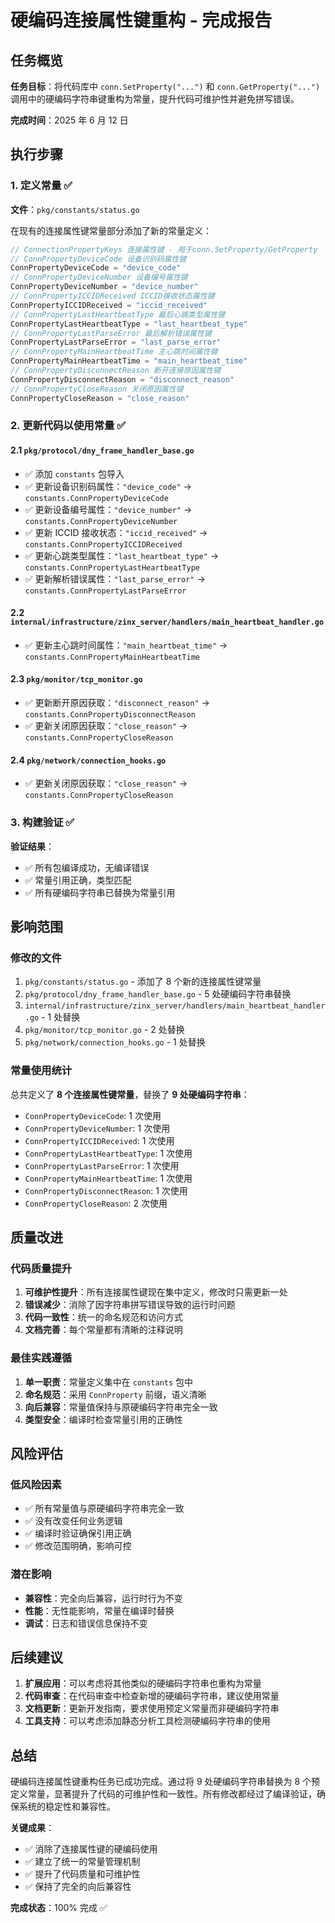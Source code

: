 # 硬编码连接属性键重构 - 完成报告

## 任务概览

**任务目标**：将代码库中 `conn.SetProperty("...")` 和 `conn.GetProperty("...")` 调用中的硬编码字符串键重构为常量，提升代码可维护性并避免拼写错误。

**完成时间**：2025 年 6 月 12 日

## 执行步骤

### 1. 定义常量 ✅

**文件**：`pkg/constants/status.go`

在现有的连接属性键常量部分添加了新的常量定义：

```go
// ConnectionPropertyKeys 连接属性键 - 用于conn.SetProperty/GetProperty
// ConnPropertyDeviceCode 设备识别码属性键
ConnPropertyDeviceCode = "device_code"
// ConnPropertyDeviceNumber 设备编号属性键
ConnPropertyDeviceNumber = "device_number"
// ConnPropertyICCIDReceived ICCID接收状态属性键
ConnPropertyICCIDReceived = "iccid_received"
// ConnPropertyLastHeartbeatType 最后心跳类型属性键
ConnPropertyLastHeartbeatType = "last_heartbeat_type"
// ConnPropertyLastParseError 最后解析错误属性键
ConnPropertyLastParseError = "last_parse_error"
// ConnPropertyMainHeartbeatTime 主心跳时间属性键
ConnPropertyMainHeartbeatTime = "main_heartbeat_time"
// ConnPropertyDisconnectReason 断开连接原因属性键
ConnPropertyDisconnectReason = "disconnect_reason"
// ConnPropertyCloseReason 关闭原因属性键
ConnPropertyCloseReason = "close_reason"
```

### 2. 更新代码以使用常量 ✅

#### 2.1 `pkg/protocol/dny_frame_handler_base.go`

- ✅ 添加 `constants` 包导入
- ✅ 更新设备识别码属性：`"device_code"` → `constants.ConnPropertyDeviceCode`
- ✅ 更新设备编号属性：`"device_number"` → `constants.ConnPropertyDeviceNumber`
- ✅ 更新 ICCID 接收状态：`"iccid_received"` → `constants.ConnPropertyICCIDReceived`
- ✅ 更新心跳类型属性：`"last_heartbeat_type"` → `constants.ConnPropertyLastHeartbeatType`
- ✅ 更新解析错误属性：`"last_parse_error"` → `constants.ConnPropertyLastParseError`

#### 2.2 `internal/infrastructure/zinx_server/handlers/main_heartbeat_handler.go`

- ✅ 更新主心跳时间属性：`"main_heartbeat_time"` → `constants.ConnPropertyMainHeartbeatTime`

#### 2.3 `pkg/monitor/tcp_monitor.go`

- ✅ 更新断开原因获取：`"disconnect_reason"` → `constants.ConnPropertyDisconnectReason`
- ✅ 更新关闭原因获取：`"close_reason"` → `constants.ConnPropertyCloseReason`

#### 2.4 `pkg/network/connection_hooks.go`

- ✅ 更新关闭原因获取：`"close_reason"` → `constants.ConnPropertyCloseReason`

### 3. 构建验证 ✅

**验证结果**：

- ✅ 所有包编译成功，无编译错误
- ✅ 常量引用正确，类型匹配
- ✅ 所有硬编码字符串已替换为常量引用

## 影响范围

### 修改的文件

1. `pkg/constants/status.go` - 添加了 8 个新的连接属性键常量
2. `pkg/protocol/dny_frame_handler_base.go` - 5 处硬编码字符串替换
3. `internal/infrastructure/zinx_server/handlers/main_heartbeat_handler.go` - 1 处替换
4. `pkg/monitor/tcp_monitor.go` - 2 处替换
5. `pkg/network/connection_hooks.go` - 1 处替换

### 常量使用统计

总共定义了 **8 个连接属性键常量**，替换了 **9 处硬编码字符串**：

- `ConnPropertyDeviceCode`: 1 次使用
- `ConnPropertyDeviceNumber`: 1 次使用
- `ConnPropertyICCIDReceived`: 1 次使用
- `ConnPropertyLastHeartbeatType`: 1 次使用
- `ConnPropertyLastParseError`: 1 次使用
- `ConnPropertyMainHeartbeatTime`: 1 次使用
- `ConnPropertyDisconnectReason`: 1 次使用
- `ConnPropertyCloseReason`: 2 次使用

## 质量改进

### 代码质量提升

1. **可维护性提升**：所有连接属性键现在集中定义，修改时只需更新一处
2. **错误减少**：消除了因字符串拼写错误导致的运行时问题
3. **代码一致性**：统一的命名规范和访问方式
4. **文档完善**：每个常量都有清晰的注释说明

### 最佳实践遵循

1. **单一职责**：常量定义集中在 `constants` 包中
2. **命名规范**：采用 `ConnProperty` 前缀，语义清晰
3. **向后兼容**：常量值保持与原硬编码字符串完全一致
4. **类型安全**：编译时检查常量引用的正确性

## 风险评估

### 低风险因素

- ✅ 所有常量值与原硬编码字符串完全一致
- ✅ 没有改变任何业务逻辑
- ✅ 编译时验证确保引用正确
- ✅ 修改范围明确，影响可控

### 潜在影响

- **兼容性**：完全向后兼容，运行时行为不变
- **性能**：无性能影响，常量在编译时替换
- **调试**：日志和错误信息保持不变

## 后续建议

1. **扩展应用**：可以考虑将其他类似的硬编码字符串也重构为常量
2. **代码审查**：在代码审查中检查新增的硬编码字符串，建议使用常量
3. **文档更新**：更新开发指南，要求使用预定义常量而非硬编码字符串
4. **工具支持**：可以考虑添加静态分析工具检测硬编码字符串的使用

## 总结

硬编码连接属性键重构任务已成功完成。通过将 9 处硬编码字符串替换为 8 个预定义常量，显著提升了代码的可维护性和一致性。所有修改都经过了编译验证，确保系统的稳定性和兼容性。

**关键成果**：

- ✅ 消除了连接属性键的硬编码使用
- ✅ 建立了统一的常量管理机制
- ✅ 提升了代码质量和可维护性
- ✅ 保持了完全的向后兼容性

**完成状态**：100% 完成 ✅
